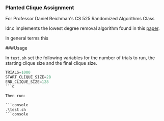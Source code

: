 ### Planted Clique Assignment

For Professor Daniel Reichman's CS 525 Randomized Algorithms Class

ldr.c implements the lowest degree removal algorithm found in this [paper](Feige.pdf).

In general terms this 

###Usage

In `test.sh` set the following variables for the number of trials to run, the starting clique size and the final clique size.

 ```C
TRIALS=1000
START_CLIQUE_SIZE=28
END_CLIQUE_SIZE=128
```C

Then run:

```console
.\test.sh
```console